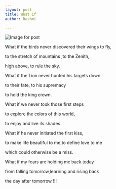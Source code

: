 ```yaml
---
layout: post
title: What if
author: Rashmi

---
```

![Image for post](https://miro.medium.com/max/3188/0*LT39enpkvxOZcP-G)

What if the birds never discovered their wings to fly,

to the stretch of mountains ,to the Zenith,

high above, to rule the sky.

What if the Lion never hunted his targets down

to their fate, to his supremacy

to hold the king crown.

What if we never took those first steps

to explore the colors of this world,

to enjoy and live its shades.

What if he never initiated the first kiss,

to make life beautiful to me,to define love to me

which could otherwise be a miss.

What if my fears are holding me back today

from falling tomorrow,learning and rising back

the day after tomorrow !!!